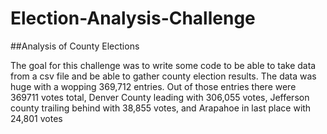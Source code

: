 # Election-Analysis-Challenge
##Analysis of County Elections

The goal for this challenge was to write some code to be able to take data from a csv file and be able to gather county election results. The data was huge with a wopping 369,712 entries. Out of those entries there were 369711 votes total, Denver County leading with 306,055 votes, Jefferson county trailing behind with 38,855 votes, and Arapahoe in last place with 24,801 votes
